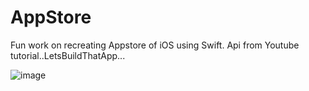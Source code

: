 # AppStore

Fun work on recreating Appstore of iOS using Swift.
Api from Youtube tutorial..LetsBuildThatApp...


![image](https://github.com/SelvaBalasubramanian/AppStore/blob/master/Appstore/Appstore.gif)

